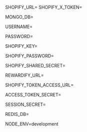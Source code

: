 SHOPIFY_URL=
SHOPIFY_X_TOKEN=

MONGO_DB=

USERNAME=

PASSWORD=

SHOPIFY_KEY=

SHOPIFY_PASSWORD=

SHOPIFY_SHARED_SECRET=

REWARDIFY_URL=

SHOPIFY_TOKEN_ACCESS_URL=

ACCESS_TOKEN_SECRET=

SESSION_SECRET=

REDIS_DB=

NODE_ENV=development
